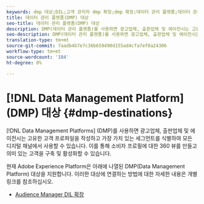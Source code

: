```yaml
---
keywords: dmp 대상;DIL;고객 관리자 dmp 확장;dmp 확장;데이터 관리 플랫폼;데이터 관리 플랫폼 대상
title: 데이터 관리 플랫폼(DMP) 대상
seo-title: 데이터 관리 플랫폼(DMP) 대상
description: DMP(데이터 관리 플랫폼)를 사용하면 광고업체, 출판업체 및 에이전시는 고유한 고객 프로파일을 작성하고 가장 가치 있는 세그먼트를 식별하여 모든 디지털 채널에서 사용할 수 있습니다. 이를 통해 소비자 프로필에 대한 360 뷰를 만들고 의미 있는 고객을 구축 및 활성화할 수 있습니다.
seo-description: DMP(데이터 관리 플랫폼)를 사용하면 광고업체, 출판업체 및 에이전시는 고유한 고객 프로파일을 작성하고 가장 가치 있는 세그먼트를 식별하여 모든 디지털 채널에서 사용할 수 있습니다. 이를 통해 소비자 프로필에 대한 360 뷰를 만들고 의미 있는 고객을 구축 및 활성화할 수 있습니다.
translation-type: tm+mt
source-git-commit: 7aadb4b7e7c36b659490d155ad4cfa7ef0a24306
workflow-type: tm+mt
source-wordcount: '184'
ht-degree: 0%

---
```



# [!DNL Data Management Platform] (DMP) 대상  {#dmp-destinations}

[!DNL Data Management Platforms] (DMP)를 사용하면 광고업체, 출판업체 및 에이전시는 고유한 고객 프로파일을 작성하고 가장 가치 있는 세그먼트를 식별하여 모든 디지털 채널에서 사용할 수 있습니다. 이를 통해 소비자 프로필에 대한 360 뷰를 만들고 의미 있는 고객을 구축 및 활성화할 수 있습니다.

현재 Adobe Experience Platform은 아래에 나열된 DMP(Data Management Platform) 대상을 지원합니다. 이러한 대상에 연결하는 방법에 대한 자세한 내용은 개별 링크를 참조하십시오.

- [Audience Manager DIL 확장](./aam-dil-extension.md)

